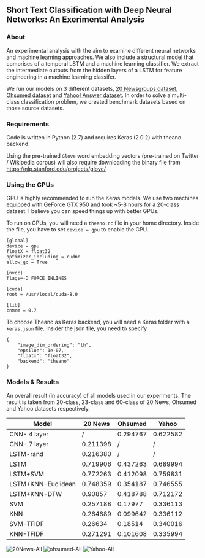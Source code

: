 ## Short Text Classification with Deep Neural Networks: An Exerimental Analysis

### About
An experimental analysis with the aim to examine different neural networks and machine learning approaches. We also include a structural model that comprises of a temporal LSTM and a machine learning classifier. We extract the intermediate outputs from the hidden layers of a LSTM for feature engineering in a machine learning classifer. 

We run our models on 3 different datasets, [20 Newsgroups dataset](http://qwone.com/~jason/20Newsgroups/), [Ohsumed dataset](http://disi.unitn.it/moschitti/corpora.htm) and [Yahoo! Answer dataset](https://cogcomp.cs.illinois.edu/page/resource_view/89). In order to solve a multi-class classification problem, we created benchmark datasets based on those source datasets.

### Requirements
Code is written in Python (2.7) and requires Keras (2.0.2) with theano backend.

Using the pre-trained `Glove` word embedding vectors (pre-trained on Twitter / Wikipedia corpus) will also require downloading the binary file from
https://nlp.stanford.edu/projects/glove/ 

### Using the GPUs
GPU is highly recommended to run the Keras models. We use two machines equipped with GeForce GTX 950 and took ~5-8 hours for a 20-class dataset. I believe you can speed things up with better GPUs.

To run on GPUs, you will need a `theano.rc` file in your home directory. Inside the file, you have to set `device = gpu` to enable the GPU.
```
[global]
device = gpu
floatX = float32
optimizer_including = cudnn
allow_gc = True

[nvcc]
flags=-D_FORCE_INLINES

[cuda]
root = /usr/local/cuda-8.0

[lib]
cnmem = 0.7
```


To choose Theano as Keras backend, you will need a Keras folder with a `keras.json` file. Insider the json file, you need to specify
```
{
    "image_dim_ordering": "th", 
    "epsilon": 1e-07, 
    "floatx": "float32", 
    "backend": "theano"
}
```
### Models & Results
An overall result (in accuracy) of all models used in our experiments. The result is taken from 20-class, 23-class and 60-class of 20 News, Ohsumed and Yahoo datasets respectively. 

|       Model      |  20 News  |  Ohsumed  |   Yahoo   |
| ---------------- | --------- | --------- | --------- |
|   CNN- 4 layer   |     /     |  0.294767 |  0.622582 |
|   CNN- 7 layer   |  0.211398 |     /     |     /     |
|    LSTM-rand     |  0.216380 |     /     |     /     |
|       LSTM       |  0.719906 |  0.437263 |  0.689994 |
|     LSTM+SVM     |  0.772263 |  0.412098 |  0.759831 |
|LSTM+KNN-Euclidean|  0.748359 |  0.354187 |  0.746555 |
|   LSTM+KNN-DTW   |  0.90857  |  0.418788 |  0.712172 |
|       SVM        |  0.257188 |  0.17977  |  0.336113 |
|       KNN        |  0.264689 |  0.099642 |  0.336112 |
|     SVM-TFIDF    |  0.26634  |  0.18514  |  0.340016 |
|     KNN-TFIDF    |  0.271291 |  0.101608 |  0.335994 |

![20News-All](https://github.com/irisliu0616/Short-text-Classification/blob/master/Results/20News-All.png)
![ohsumed-All](https://github.com/irisliu0616/Short-text-Classification/blob/master/Results/Ohsumed-All.png)
![Yahoo-All](https://github.com/irisliu0616/Short-text-Classification/blob/master/Results/Yahoo-ALL.png)





